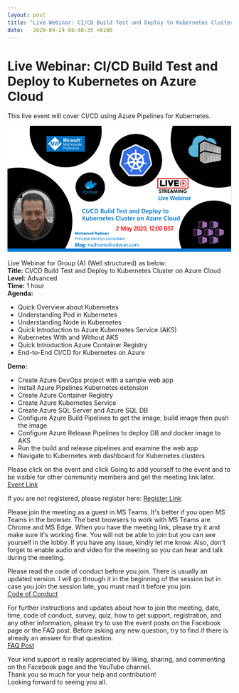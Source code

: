 ```yaml
---
layout: post
title: "Live Webinar: CI/CD Build Test and Deploy to Kubernetes Cluster on Azure Cloud"
date:   2020-04-24 08:48:35 +0100
---
```


# Live Webinar: CI/CD Build Test and Deploy to Kubernetes on Azure Cloud

This live event will cover CI/CD using Azure Pipelines for Kubernetes.

[![Kubernetes cluster on Azure](/assets/images/2020/04/AKS-Event.png)](https://mohamedradwan.com/posts/live-webinar-ci-cd-build-test-and-deploy-to-kubernetes-cluster-on-azure-cloud/aks-event/)

Live Webinar for Group (A) (Well structured) as below:  
**Title:** CI/CD Build Test and Deploy to Kubernetes Cluster on Azure Cloud  
**Level:** Advanced  
**Time:** 1 hour  
**Agenda:**

- Quick Overview about Kubernetes
- Understanding Pod in Kubernetes
- Understanding Node in Kubernetes
- Quick Introduction to Azure Kubernetes Service (AKS)
- Kubernetes With and Without AKS
- Quick Introduction Azure Container Registry
- End-to-End CI/CD for Kubernetes on Azure

**Demo:**

- Create Azure DevOps project with a sample web app
- Install Azure Pipelines Kubernetes extension
- Create Azure Container Registry
- Create Azure Kubernetes Service
- Create Azure SQL Server and Azure SQL DB
- Configure Azure Build Pipelines to get the image, build image then push the image
- Configure Azure Release Pipelines to deploy DB and docker image to AKS
- Run the build and release pipelines and examine the web app
- Navigate to Kubernetes web dashboard for Kubernetes clusters

Please click on the event and click Going to add yourself to the event and to be visible for other community members and get the meeting link later.  
[Event Link](https://www.facebook.com/events/3703274796414348/)

If you are not registered, please register here: [Register Link](https://bit.ly/2JLYzmi)

Please join the meeting as a guest in MS Teams. It's better if you open MS Teams in the browser. The best browsers to work with MS Teams are Chrome and MS Edge. When you have the meeting link, please try it and make sure it's working fine. You will not be able to join but you can see yourself in the lobby. If you have any issue, kindly let me know. Also, don't forget to enable audio and video for the meeting so you can hear and talk during the meeting.

Please read the code of conduct before you join. There is usually an updated version. I will go through it in the beginning of the session but in case you join the session late, you must read it before you join.  
[Code of Conduct](https://bit.ly/2RxmpGC)

For further instructions and updates about how to join the meeting, date, time, code of conduct, survey, quiz, how to get support, registration, and any other information, please try to use the event posts on the Facebook page or the FAQ post. Before asking any new question, try to find if there is already an answer for that question.  
[FAQ Post](https://www.facebook.com/vsalmplanet/posts/2844423485675706)

Your kind support is really appreciated by liking, sharing, and commenting on the Facebook page and the YouTube channel.  
Thank you so much for your help and contribution!  
Looking forward to seeing you all.
